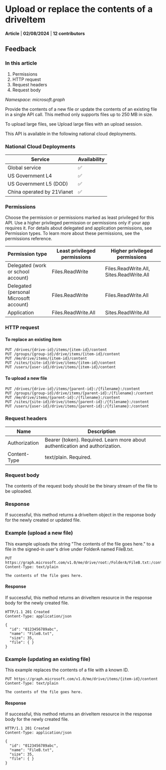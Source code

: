 # Upload or replace the contents of a driveItem

**Article** | **02/08/2024** | **12 contributors**

## Feedback

### In this article
1. Permissions
2. HTTP request
3. Request headers
4. Request body

*Namespace: microsoft.graph*

Provide the contents of a new file or update the contents of an existing file in a single API call. This method only supports files up to 250 MB in size.

To upload large files, see Upload large files with an upload session.

This API is available in the following national cloud deployments.

### National Cloud Deployments
| Service | Availability |
|---------|-------------|
| Global service | ✅ |
| US Government L4 | ✅ |
| US Government L5 (DOD) | ✅ |
| China operated by 21Vianet | ✅ |

### Permissions

Choose the permission or permissions marked as least privileged for this API. Use a higher privileged permission or permissions only if your app requires it. For details about delegated and application permissions, see Permission types. To learn more about these permissions, see the permissions reference.

| Permission type | Least privileged permissions | Higher privileged permissions |
|----------------|--------------------------|---------------------------|
| Delegated (work or school account) | Files.ReadWrite | Files.ReadWrite.All, Sites.ReadWrite.All |
| Delegated (personal Microsoft account) | Files.ReadWrite | Files.ReadWrite.All |
| Application | Files.ReadWrite.All | Sites.ReadWrite.All |

### HTTP request

#### To replace an existing item
```http
PUT /drives/{drive-id}/items/{item-id}/content
PUT /groups/{group-id}/drive/items/{item-id}/content
PUT /me/drive/items/{item-id}/content
PUT /sites/{site-id}/drive/items/{item-id}/content
PUT /users/{user-id}/drive/items/{item-id}/content
```

#### To upload a new file
```http
PUT /drives/{drive-id}/items/{parent-id}:/{filename}:/content
PUT /groups/{group-id}/drive/items/{parent-id}:/{filename}:/content
PUT /me/drive/items/{parent-id}:/{filename}:/content
PUT /sites/{site-id}/drive/items/{parent-id}:/{filename}:/content
PUT /users/{user-id}/drive/items/{parent-id}:/{filename}:/content
```

### Request headers

| Name | Description |
|------|-------------|
| Authorization | Bearer {token}. Required. Learn more about authentication and authorization. |
| Content-Type | text/plain. Required. |

### Request body

The contents of the request body should be the binary stream of the file to be uploaded.

### Response

If successful, this method returns a driveItem object in the response body for the newly created or updated file.

### Example (upload a new file)

This example uploads the string "The contents of the file goes here." to a file in the signed-in user's drive under FolderA named FileB.txt.

```http
PUT https://graph.microsoft.com/v1.0/me/drive/root:/FolderA/FileB.txt:/content
Content-Type: text/plain

The contents of the file goes here.
```

#### Response

If successful, this method returns an driveItem resource in the response body for the newly created file.

```http
HTTP/1.1 201 Created
Content-Type: application/json

{
  "id": "0123456789abc",
  "name": "FileB.txt",
  "size": 35,
  "file": { }
}
```

### Example (updating an existing file)

This example replaces the contents of a file with a known ID.

```http
PUT https://graph.microsoft.com/v1.0/me/drive/items/{item-id}/content
Content-Type: text/plain

The contents of the file goes here.
```

#### Response

If successful, this method returns an driveItem resource in the response body for the newly created file.

```http
HTTP/1.1 201 Created
Content-Type: application/json

{
  "id": "0123456789abc",
  "name": "FileB.txt",
  "size": 35,
  "file": { }
}
```